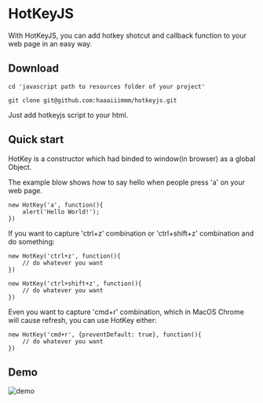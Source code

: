 # HotKeyJS

With HotKeyJS, you can add hotkey shotcut and callback function to your web page in an easy way.

## Download

```
cd 'javascript path to resources folder of your project'

git clone git@github.com:haaaiiimmm/hotkeyjs.git

```

Just add hotkeyjs script to your html.

## Quick start

HotKey is a constructor which had binded to window(in browser) as a global Object.

The example blow shows how to say hello when people press 'a' on your web page.

```
new HotKey('a', function(){
    alert('Hello World!');
})
```

If you want to capture 'ctrl+z' combination or 'ctrl+shift+z' combination and do something:

```
new HotKey('ctrl+z', function(){
    // do whatever you want
})

new HotKey('ctrl+shift+z', function(){
    // do whatever you want
})
```
Even you want to capture 'cmd+r' combination, which in MacOS Chrome will cause refresh, you can use HotKey either:

```
new HotKey('cmd+r', {preventDefault: true}, function(){
    // do whatever you want
})

```

## Demo
![][image-1]

[image-1]:	./demo/demo.jpg "demo"